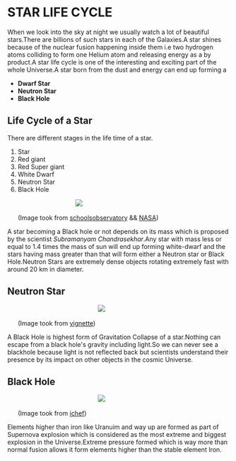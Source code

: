 # STAR LIFE CYCLE
When we look into the sky at night we usually watch a lot of beautiful stars.There are billions of such stars in each of the Galaxies.A star shines because of the nuclear fusion happening inside them i.e two hydrogen atoms colliding to form one Helium atom and releasing energy as a by product.A star life cycle is one of the interesting and exciting part of the whole Universe.A star born from the dust and energy can end up forming a

- **Dwarf Star**
- **Neutron Star**
- **Black Hole**

## Life Cycle of a Star
There are different stages in the life time of a star.
1. Star
1. Red giant
1. Red Super giant
1. White Dwarf
1. Neutron Star
1. Black Hole


&nbsp;&nbsp;&nbsp;&nbsp;&nbsp;&nbsp;&nbsp;&nbsp;&nbsp;&nbsp;&nbsp;&nbsp;&nbsp;&nbsp;&nbsp;&nbsp;&nbsp;&nbsp;&nbsp;&nbsp;&nbsp;&nbsp;&nbsp;&nbsp;&nbsp;&nbsp;&nbsp;&nbsp;&nbsp;&nbsp;&nbsp;&nbsp;&nbsp;&nbsp;&nbsp;&nbsp;&nbsp;&nbsp;&nbsp;![](https://www.schoolsobservatory.org/sites/default/files/astro/starcycle.jpg)

&nbsp;&nbsp;&nbsp;&nbsp;&nbsp;&nbsp;(Image took from [schoolsobservatory](https://www.schoolsobservatory.org/learn/astro/stars/cycle) && [NASA](https://www.nasa.gov/))

A star becoming a Black hole or not depends on its mass which is proposed by the scientist *Subramanyam Chandrasekhar*.Any star with mass less or equal to 1.4 times the mass of sun will end up forming white-dwarf and the stars having mass greater than that will form either a Neutron star or Black Hole.Neutron Stars are extremely dense objects rotating extremely fast with around 20 km in diameter.

## Neutron Star                                                                                

&nbsp;&nbsp;&nbsp;&nbsp;&nbsp;&nbsp;&nbsp;&nbsp;&nbsp;&nbsp;&nbsp;&nbsp;&nbsp;&nbsp;&nbsp;&nbsp;&nbsp;&nbsp;&nbsp;&nbsp;&nbsp;&nbsp;&nbsp;&nbsp;&nbsp;&nbsp;&nbsp;&nbsp;&nbsp;&nbsp;&nbsp;&nbsp;&nbsp;&nbsp;&nbsp;&nbsp;&nbsp;&nbsp;&nbsp;&nbsp;&nbsp;&nbsp;&nbsp;&nbsp;&nbsp;&nbsp;&nbsp;&nbsp;&nbsp;&nbsp;&nbsp;&nbsp;![](https://vignette.wikia.nocookie.net/terraforming/images/2/2c/Neutron_star.jpg/revision/latest/scale-to-width-down/340?cb=20150223110743) 

&nbsp;&nbsp;&nbsp;&nbsp;&nbsp;&nbsp;(Image took from [vignette](https://vignette.wikia.nocookie.net))                    


A Black Hole is highest form of Gravitation Collapse of a star.Nothing can escape from a black hole's gravity including light.So we can never see a blackhole because light is not reflected back but scientists understand their presence by its impact on other objects in the cosmic Universe.

## Black Hole


&nbsp;&nbsp;&nbsp;&nbsp;&nbsp;&nbsp;&nbsp;&nbsp;&nbsp;&nbsp;&nbsp;&nbsp;&nbsp;&nbsp;&nbsp;&nbsp;&nbsp;&nbsp;&nbsp;&nbsp;&nbsp;&nbsp;&nbsp;&nbsp;&nbsp;&nbsp;&nbsp;&nbsp;&nbsp;&nbsp;&nbsp;&nbsp;&nbsp;&nbsp;&nbsp;&nbsp;&nbsp;&nbsp;&nbsp;&nbsp;&nbsp;&nbsp;&nbsp;&nbsp;&nbsp;&nbsp;&nbsp;&nbsp;&nbsp;&nbsp;&nbsp;&nbsp;![](https://ichef.bbci.co.uk/news/410/cpsprodpb/F8C9/production/_106398636_mediaitem106398635.jpg)
&nbsp;&nbsp;&nbsp;&nbsp;&nbsp;&nbsp;

&nbsp;&nbsp;&nbsp;&nbsp;&nbsp;&nbsp;(Image took from [ichef](https://ichef.bbci.co.uk))

Elements higher than iron like Uranuim and way up are formed as part of Supernova explosion which is considered as the most extreme and biggest explosion in the Universe.Extreme pressure formed which is way more than normal fusion allows it form elements higher than the stable element Iron.


